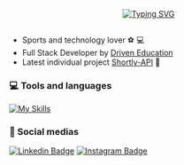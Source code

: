 <div align="center">
  <a href="https://git.io/typing-svg">
    <img src="https://readme-typing-svg.demolab.com?font=Fira+Code&weight=500&size=32&duration=2000&pause=2000&color=D3D3D3&center=true&vCenter=true&width=860&lines=👋🏼+Hi+there;🙋🏻‍♂️+My+name+is+Douglas+Semedo%2C+I&#39;m+24!" alt="Typing SVG">

  </a>
</div>

##
- Sports and technology lover :soccer: :computer:
- Full Stack Developer by [Driven Education]
- Latest individual project [Shortly-API] :eyes:

### 💻 Tools and languages

[![My Skills](https://skillicons.dev/icons?i=linux,vscode,github,html,css,js,react,mongodb,postgres,aws,docker)](https://skillicons.dev)

### :iphone: Social medias

[![Linkedin Badge](https://img.shields.io/badge/-LinkedIn-blue?style=flat&logo=Linkedin&logoColor=white&link=https://www.linkedin.com/in/douglas-semedo-227905193/)](https://www.linkedin.com/in/douglas-semedo-227905193/)
[![Instagram Badge](https://img.shields.io/badge/-Instagram-C13584?style=flat&labelColor=C13584&logo=instagram&logoColor=white&link=https://www.instagram.com/douglasemedo/)](https://www.instagram.com/douglasemedo/)

[Driven Education]: https://www.linkedin.com/school/driven-education
[Shortly-API]: https://github.com/Dsemedo/projeto17-shortly
